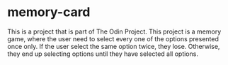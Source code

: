 # memory-card

This is a project that is part of The Odin Project. This project is a memory game, where the user need to select every one of the options presented once only.
If the user select the same option twice, they lose. Otherwise, they end up selecting options until they have selected all options.